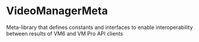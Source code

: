 # VideoManagerMeta
Meta-library that defines constants and interfaces to enable interoperability between results of VM6 and VM Pro API clients
